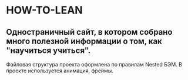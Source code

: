 # HOW-TO-LEAN
 Одностраничный сайт, в котором собрано много полезной информации о том, как "научиться учиться".
 ---
 Файловая структура проекта оформлена по правилам Nested БЭМ. В проекте используется анимация, фреймы.
